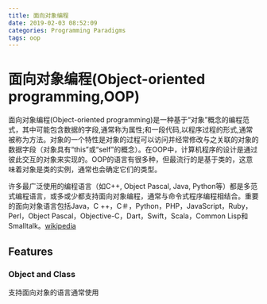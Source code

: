 ```yaml
---
title: 面向对象编程
date: 2019-02-03 08:52:09
categories: Programming Paradigms
tags: oop
---
```

# 面向对象编程(Object-oriented programming,OOP)

面向对象编程(Object-oriented programming)是一种基于“对象”概念的编程范式，其中可能包含数据的字段,通常称为属性;和一段代码,以程序过程的形式,通常被称为方法。对象的一个​​特性是对象的过程可以访问并经常修改与之关联的对象的数据字段（对象具有“this”或“self”的概念）。在OOP中，计算机程序的设计是通过彼此交互的对象来实现的。OOP的语言有很多种，但最流行的是基于类的，这意味着对象是类的实例，通常也会确定它们的类型。

许多最广泛使用的编程语言（如C++, Object Pascal, Java, Python等）都是多范式编程语言，或多或少都支持面向对象编程，通常与命令式程序编程相结合。重要的面向对象语言包括Java，C ++，C＃，Python，PHP，JavaScript，Ruby，Perl，Object Pascal，Objective-C，Dart，Swift，Scala，Common Lisp和Smalltalk。[wikipedia](https://en.wikipedia.org/wiki/Object-oriented_programming)

## Features

### Object and Class

支持面向对象的语言通常使用